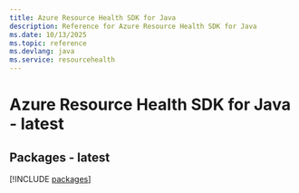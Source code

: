 ```yaml
---
title: Azure Resource Health SDK for Java
description: Reference for Azure Resource Health SDK for Java
ms.date: 10/13/2025
ms.topic: reference
ms.devlang: java
ms.service: resourcehealth
---
```

# Azure Resource Health SDK for Java - latest
## Packages - latest
[!INCLUDE [packages](resource-health-index.md)]
